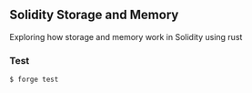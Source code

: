 ## Solidity Storage and Memory

Exploring how storage and memory work in Solidity using rust

### Test

```shell
$ forge test
```
